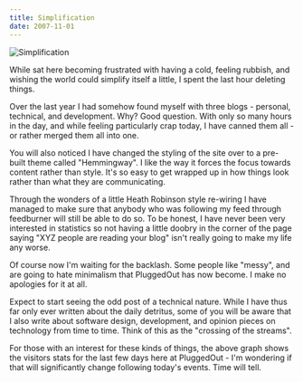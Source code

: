 ```yaml
---
title: Simplification
date: 2007-11-01
---
```


![Simplification](https://source.unsplash.com/0gkw_9fy0eQ/1600x900)

While sat here becoming frustrated with having a cold, feeling rubbish, and wishing the world could simplify itself a little, I spent the last hour deleting things.

Over the last year I had somehow found myself with three blogs - personal, technical, and development. Why? Good question. With only so many hours in the day, and while feeling particularly crap today, I have canned them all - or rather merged them all into one.

You will also noticed I have changed the styling of the site over to a pre-built theme called "Hemmingway". I like the way it forces the focus towards content rather than style. It's so easy to get wrapped up in how things look rather than what they are communicating.

Through the wonders of a little Heath Robinson style re-wiring I have managed to make sure that anybody who was following my feed through feedburner will still be able to do so. To be honest, I have never been very interested in statistics so not having a little doobry in the corner of the page saying "XYZ people are reading your blog" isn't really going to make my life any worse.

Of course now I'm waiting for the backlash. Some people like "messy", and are going to hate minimalism that PluggedOut has now become. I make no apologies for it at all.

Expect to start seeing the odd post of a technical nature. While I have thus far only ever written about the daily detritus, some of you will be aware that I also write about software design, development, and opinion pieces on technology from time to time. Think of this as the "crossing of the streams".

For those with an interest for these kinds of things, the above graph shows the visitors stats for the last few days here at PluggedOut - I'm wondering if that will significantly change following today's events. Time will tell.